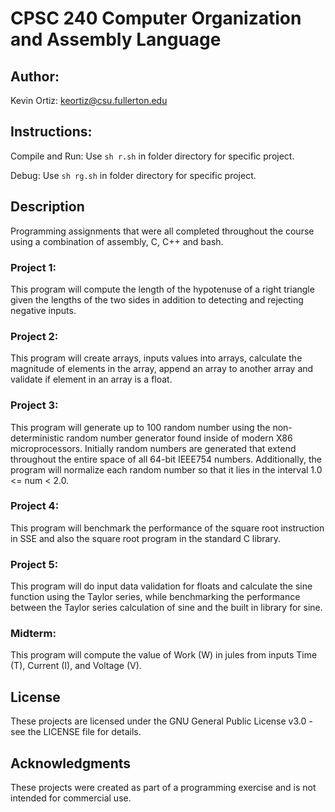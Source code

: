 # CPSC 240 Computer Organization and Assembly Language

## Author:

Kevin Ortiz: keortiz@csu.fullerton.edu

## Instructions:
Compile and Run: Use `sh r.sh` in folder directory for specific project.

Debug: Use `sh rg.sh` in folder directory for specific project.

## Description

Programming assignments that were all completed throughout the course using a combination of assembly, C, C++ and bash. 

### Project 1:

This program will compute the length of the hypotenuse of a right triangle given the lengths of the two sides in addition to detecting and rejecting negative inputs.

### Project 2:

This program will create arrays, inputs values into arrays, calculate the magnitude of elements in the array, append an array to another array and validate if element in an array is a float. 

### Project 3:

This program will generate up to 100 random number using the non-deterministic random number generator found inside of modern X86 microprocessors. Initially random numbers are generated that extend throughout the entire space of all 64-bit IEEE754 numbers. Additionally, the program will normalize each random number so that it lies in the interval 1.0 <= num < 2.0.

### Project 4:

This program will benchmark the performance of the square root instruction in SSE and also the square root program in the standard C library.

### Project 5:

This program will do  input data validation for floats and calculate the sine function using the Taylor series, while benchmarking the performance between the Taylor series calculation of sine and the built in library for sine.

### Midterm:

This program will compute the value of Work (W) in jules from inputs Time (T), Current (I), and Voltage (V).

## License
These projects are licensed under the GNU General Public License v3.0 - see the LICENSE file for details.

## Acknowledgments
These projects were created as part of a programming exercise and is not intended for commercial use.
